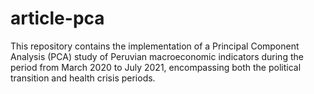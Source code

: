 # article-pca
This repository contains the implementation of a Principal Component Analysis (PCA) study of Peruvian macroeconomic indicators during the period from March 2020 to July 2021, encompassing both the political transition and health crisis periods.
